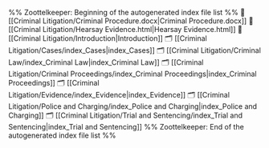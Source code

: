 %% Zoottelkeeper: Beginning of the autogenerated index file list  %%
📄 [[Criminal Litigation/Criminal Procedure.docx|Criminal Procedure.docx]]
📄 [[Criminal Litigation/Hearsay Evidence.html|Hearsay Evidence.html]]
📄 [[Criminal Litigation/Introduction|Introduction]]
🗂️ [[Criminal Litigation/Cases/index_Cases|index_Cases]]
🗂️ [[Criminal Litigation/Criminal Law/index_Criminal Law|index_Criminal Law]]
🗂️ [[Criminal Litigation/Criminal Proceedings/index_Criminal Proceedings|index_Criminal Proceedings]]
🗂️ [[Criminal Litigation/Evidence/index_Evidence|index_Evidence]]
🗂️ [[Criminal Litigation/Police and Charging/index_Police and Charging|index_Police and Charging]]
🗂️ [[Criminal Litigation/Trial and Sentencing/index_Trial and Sentencing|index_Trial and Sentencing]]
%% Zoottelkeeper: End of the autogenerated index file list  %%
